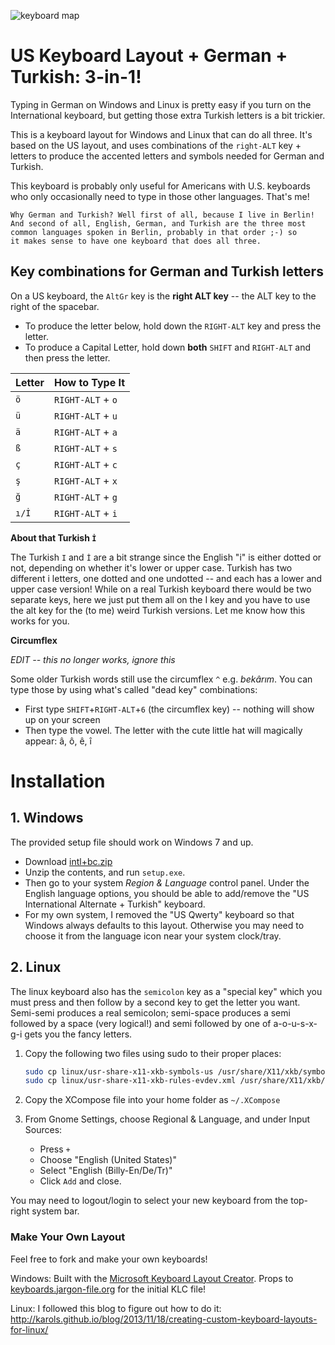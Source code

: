 ![keyboard map](https://github.com/billyc/turkish-keyboard/raw/master/keyboard-US-International.png "Full Keyboard Map")

# US Keyboard Layout + German + Turkish: 3-in-1!

Typing in German on Windows and Linux is pretty easy if you turn on the International keyboard, but getting those extra Turkish letters is a bit trickier.

This is a keyboard layout for Windows and Linux that can do all three. It's based on the US layout, and uses combinations of the `right-ALT` key + letters to
produce the accented letters and symbols needed for German and Turkish.

This keyboard is probably only useful for Americans with U.S. keyboards who only occasionally need to type in those other languages. That's me!

    Why German and Turkish? Well first of all, because I live in Berlin!
    And second of all, English, German, and Turkish are the three most
    common languages spoken in Berlin, probably in that order ;-) so
    it makes sense to have one keyboard that does all three.

## Key combinations for German and Turkish letters

On a US keyboard, the `AltGr` key is the **right ALT key** -- the ALT key to the right of the spacebar.

- To produce the letter below, hold down the `RIGHT-ALT` key and press the letter.
- To produce a Capital Letter, hold down **both** `SHIFT` and `RIGHT-ALT` and then press the letter.

| Letter | How to Type It    |
| ------ | ----------------- |
| `ö`    | `RIGHT-ALT` + `o` |
| `ü`    | `RIGHT-ALT` + `u` |
| `ä`    | `RIGHT-ALT` + `a` |
| `ß`    | `RIGHT-ALT` + `s` |
| `ç`    | `RIGHT-ALT` + `c` |
| `ş`    | `RIGHT-ALT` + `x` |
| `ğ`    | `RIGHT-ALT` + `g` |
| `ı/İ`  | `RIGHT-ALT` + `i` |

**About that Turkish `İ`**

The Turkish `I` and `İ` are a bit strange since the English "i" is either dotted or not, depending on whether it's lower or upper case. Turkish has two different i letters, one dotted and one undotted -- and each has a lower and upper case version! While on a real Turkish keyboard there would be two separate keys, here we just put them all on the I key and you have to use the alt key for the (to me) weird Turkish versions. Let me know how this works for you.

**Circumflex**

_EDIT -- this no longer works, ignore this_

Some older Turkish words still use the circumflex `^` e.g. _bekârım_. You can type those by using what's called "dead key" combinations:

- First type `SHIFT`+`RIGHT-ALT`+`6` (the circumflex key) -- nothing will show up on your screen
- Then type the vowel. The letter with the cute little hat will magically appear: â, ô, ê, î

# Installation

## 1. Windows

The provided setup file should work on Windows 7 and up.

- Download [intl+bc.zip](https://github.com/billyc/keyboard-intl-tr/raw/master/windows/intl%2Bbc.zip)
- Unzip the contents, and run `setup.exe`.
- Then go to your system _Region & Language_ control panel. Under the English language options, you should be able to add/remove the "US International Alternate + Turkish" keyboard.
- For my own system, I removed the "US Qwerty" keyboard so that Windows always defaults to this layout. Otherwise you may need to choose it from the language icon near your system clock/tray.

## 2. Linux

The linux keyboard also has the `semicolon` key as a "special key" which you must
press and then follow by a second key to get the letter you want. Semi-semi produces
a real semicolon; semi-space produces a semi followed by a space (very logical!) and
semi followed by one of a-o-u-s-x-g-i gets you the fancy letters.

1. Copy the following two files using sudo to their proper places:

   ```bash
   sudo cp linux/usr-share-x11-xkb-symbols-us /usr/share/X11/xkb/symbols/us
   sudo cp linux/usr-share-x11-xkb-rules-evdev.xml /usr/share/X11/xkb/rules/evdev.xml
   ```

2. Copy the XCompose file into your home folder as `~/.XCompose`

3. From Gnome Settings, choose Regional & Language, and under Input Sources:
   - Press `+`
   - Choose "English (United States)"
   - Select "English (Billy-En/De/Tr)"
   - Click `Add` and close.

You may need to logout/login to select your new keyboard from the top-right system bar.

### Make Your Own Layout

Feel free to fork and make your own keyboards!

Windows: Built with the [Microsoft Keyboard Layout Creator](https://msdn.microsoft.com/en-us/globalization/keyboardlayouts.aspx). Props to [keyboards.jargon-file.org](http://keyboards.jargon-file.org) for the initial KLC file!

Linux: I followed this blog to figure out how to do it: <http://karols.github.io/blog/2013/11/18/creating-custom-keyboard-layouts-for-linux/>
